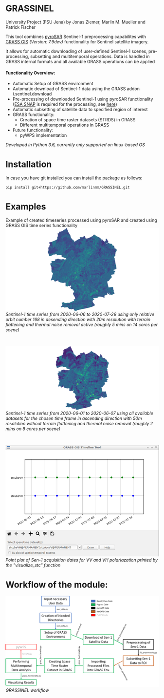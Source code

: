 # GRASSINEL
University Project (FSU Jena) by Jonas Ziemer, Marlin M. Mueller and Patrick Fischer

This tool combines [pyroSAR](https://github.com/johntruckenbrodt/pyroSAR) Sentinel-1 preprocessing capabilites with 
[GRASS GIS](grass.osgeo.org) _(Version: 7.9dev)_ functionality for Sentinel satellite imagery. 

It allows for automatic downloading of user-defined Sentinel-1 scenes, pre-processing, subsetting and multitemporal
operations. Data is handled in GRASS internal formats and all available GRASS operations can be applied

#### Functionality Overview:
* Automatic Setup of GRASS environment
* Automatic download of Sentinel-1 data using the GRASS addon i.sentinel.download
* Pre-processing of downloaded Sentinel-1 using pyroSAR functionality ([ESA SNAP](http://step.esa.int/main/download/snap-download/)
 is required for the processing, see [here](https://pyrosar.readthedocs.io/en/latest/?badge=latest))
* Automatic subsetting of satellite data to specified region of interest
* GRASS functionality:
    * Creation of space time raster datasets (STRDS) in GRASS
    * Different multitemporal operations in GRASS
* Future functionality:
    * pyWPS implementation

_Developed in Python 3.6, currently only supported on linux-based OS_

# Installation
In case you have git installed you can install the package as follows:

    pip install git+https://github.com/marlinmm/GRASSINEL.git

# Examples
Example of created timeseries processed using pyroSAR and created using GRASS GIS time series functionality
![S1_time_series_20m](GRASSINEL/preview_files/S1_timeseries_20m_example.gif)
_Sentinel-1 time series from 2020-06-06 to 2020-07-29 using only relative orbit number 168 in desending direction with
20m resolution with terrain flattening and thermal noise removal active (roughly 5 mins on 14 cores per scene)_

<br/>

![S1_time_series_50m](GRASSINEL/preview_files/S1_timeseries_50m_example.gif)
_Sentinel-1 time series from 2020-06-01 to 2020-06-07 using all available datasets for the chosen time frame in 
ascending direction with 50m resolution without terrain flattening and thermal noise removal (roughly 2 mins on 8 cores 
per scene)_

<br/>

![S1_time_series_date_plot](GRASSINEL/preview_files/time_series_date_plot.png)
_Point plot of Sen-1 acquisition dates for VV and VH polariazation printed by the "visualize_stc" function_

# Workflow of the module:
![GRASSINEL_workflow](GRASSINEL/preview_files/GRASSINEL_workflow.png)
_GRASSINEL workflow_
